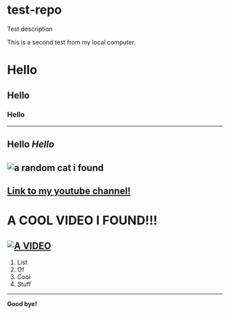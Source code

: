 # test-repo
Test description

This is a second test from my local computer.
# Hello
## Hello
### Hello
---
**Hello**
*Hello*
---
![a random cat i found](https://user-images.githubusercontent.com/109315798/221823102-75080bce-b1cc-49d1-b458-b67612104079.jpg)
---

[Link to my youtube channel!](https://www.youtube.com/@READMEmd)
---
# A COOL VIDEO I FOUND!!!
[![A VIDEO](http://img.youtube.com/vi/njX2bu-_Vw4/0.jpg)](http://www.youtube.com/watch?v=njX2bu-_Vw4)
---
1. List
2. Of
3. Cool
4. Stuff
***
**Good bye!**
